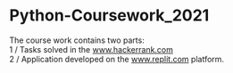 # Python-Coursework_2021
The course work contains two parts:<br />
1 / Tasks solved in the www.hackerrank.com<br />
2 / Application developed on the www.replit.com platform.

